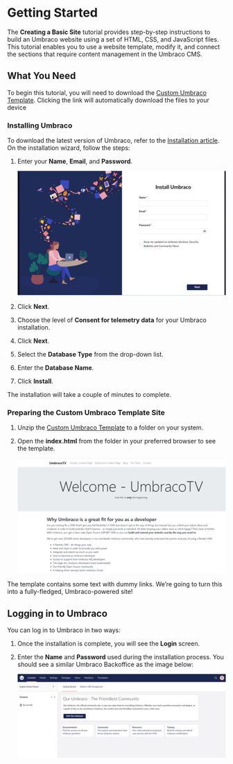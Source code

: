 # Getting Started

The **Creating a Basic Site** tutorial provides step-by-step instructions to build an Umbraco website using a set of HTML, CSS, and JavaScript files. This tutorial enables you to use a website template, modify it, and connect the sections that require content management in the Umbraco CMS.

## **What You Need**

To begin this tutorial, you will need to download the [Custom Umbraco Template](https://umbra.co/Umbracotemplate). Clicking the link will automatically download the files to your device

### Installing Umbraco

To download the latest version of Umbraco, refer to the [Installation article](../../fundamentals/setup/install/). On the installation wizard, follow the steps:

1. Enter your **Name**, **Email**, and **Password**.

    ![Installing Umbraco](images/installing-umbraco.png)
2. Click **Next**.
3. Choose the level of **Consent for telemetry data** for your Umbraco installation.
4. Click **Next**.
5. Select the **Database Type** from the drop-down list.
6. Enter the **Database Name**.
7. Click **Install**.

The installation will take a couple of minutes to complete.

### Preparing the Custom Umbraco Template Site

1. Unzip the [Custom Umbraco Template](https://umbra.co/Umbracotemplate) to a folder on your system.
2. Open the **index.html** from the folder in your preferred browser to see the template.

    ![Default template homepage](images/figure-5-retrospect-template-v8.png)

The template contains some text with dummy links. We’re going to turn this into a fully-fledged, Umbraco-powered site!

## Logging in to Umbraco

You can log in to Umbraco in two ways:

1. Once the installation is complete, you will see the **Login** screen.
2. Enter the **Name** and **Password** used during the installation process. You should see a similar Umbraco Backoffice as the image below:

    ![Umbraco Backoffice](images/backoffice-landing-page.png)
